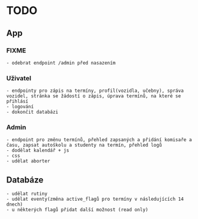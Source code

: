 # TODO

## App

### FIXME
    - odebrat endpoint /admin před nasazením

### Uživatel
    - endpointy pro zápis na termíny, profil(vozidla, učebny), správa vozidel, stránka se žádostí o zápis, úprava termínů, na které se přihlásí
    - logování
    - dokončit databázi

### Admin
    - endpoint pro změnu termínů, přehled zapsaných a přidání komisaře a času, zapsat autoškolu a studenty na termín, přehled logů
    - dodělat kalendář + js
    - css
    - udělat aborter


## Databáze
    - udělat rutiny
    - udělat eventy(změna active_flagů pro termíny v následujících 14 dnech)
    - u některých flagů přidat další možnost (read only)